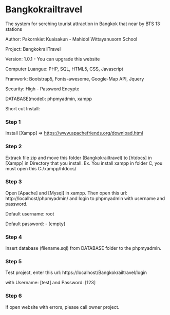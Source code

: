 # Bangkokrailtravel
The system for serching tourist attraction in Bangkok that near by BTS 13 stations

Author: Pakornkiet Kuaisakun - Mahidol Wittayanusorn School

Project: BangkokrailTravel

Version: 1.0.1 - You can upgrade this website

Computer Luangue: PHP, SQL, HTML5, CSS, Javascript

Framwork: Bootstrap5, Fonts-awesome, Google-Map API, Jquery

Security: High - Password Encypte

DATABASE(model): phpmyadmin, xampp

Short cut Install:

### Step 1 ###
Install [Xampp] => https://www.apachefriends.org/download.html

### Step 2 ###
Extrack file zip and move this folder (Bangkokrailtravel) to [htdocs] in [Xampp] in Directory that you install.
Ex. You install xampp in folder C, you must open this C:/xampp/htdocs/

### Step 3 ###
Open [Apache] and [Mysql] in xampp.
Then open this url: http://localhost/phpmyadmin/ and login to phpmyadmin with username and password.

Default username: root

Default password:         - [empty]

### Step 4 ###
Insert database (filename.sql) from DATABASE folder to the phpmyadmin.

### Step 5 ###
Test project, enter this url: https://localhost/Bangkokrailtravel/login

with Username: [test] and Password: [123]

### Step 6 ###
If open website with errors, please call owner project.
